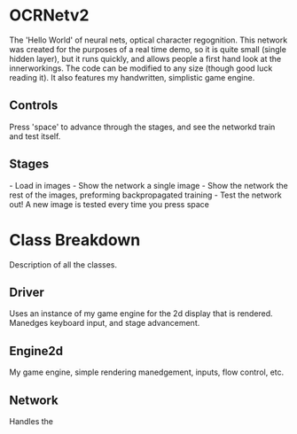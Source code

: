 # OCRNetv2
The 'Hello World' of neural nets, optical character regognition.
This network was created for the purposes of a real time demo, so it is quite small (single hidden layer), but it runs quickly, and allows people a first hand look at the innerworkings. The code can be modified to any size (though good luck reading it).
It also features my handwritten, simplistic game engine.

<h2> Controls </h2>
Press 'space' to advance through the stages, and see the networkd train and test itself.

<h2> Stages </h2>
 - Load in images
 - Show the network a single image
 - Show the network the rest of the images, preforming backpropagated training
 - Test the network out! A new image is tested every time you press space
 
 <h1> Class Breakdown </h1>
 Description of all the classes.
 
 <h2> Driver </h2> 
 Uses an instance of my game engine for the 2d display that is rendered. Manedges keyboard input, and stage advancement.
 
  <h2> Engine2d </h2>
  My game engine, simple rendering manedgement, inputs, flow control, etc.
  
  <h2> Network </h2>
  Handles the 
